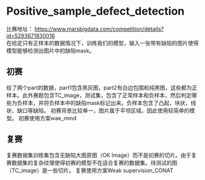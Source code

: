 # Positive_sample_defect_detection
比赛地址：
https://www.marsbigdata.com/competition/details?id=5293671830016</br>
在给定只有正样本的数据情况下，训练我们的模型，输入一张带有缺陷的图片使得模型能够检测出图片中的缺陷mask。
## 初赛
给了两个part的数据，part1包含黑灰图，part2有白边包围和纯黑图，这些都为正样本。此外赛题包含TC_image，测试集，包含了正常样本和负样本，然后判定哪些为负样本，并将负样本中的缺陷mask标记出来。负样本包含了凸起，块状，线状、缺口等缺陷。
初赛背景比较单一，图片属于平坦区域，因此使用较简单的模型。
初赛使用方案wae_mmd
## 复赛
复赛数据集训练集包含无缺陷大图原图（OK Image）而不是初赛的切片。由于复赛数据集的复杂纹理使得初赛的模型不在适合复赛的数据集。待测试的图（TC_image）是一些切片。
复赛使用方案Weak supervision_CONAT
